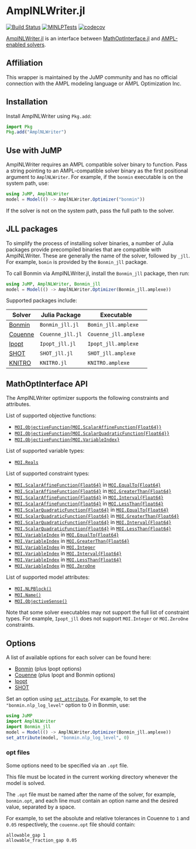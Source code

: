# AmplNLWriter.jl

[![Build Status](https://github.com/jump-dev/AmplNLWriter.jl/workflows/CI/badge.svg?branch=master)](https://github.com/jump-dev/AmplNLWriter.jl/actions?query=workflow%3ACI)
[![MINLPTests](https://github.com/jump-dev/AmplNLWriter.jl/workflows/MINLPTests/badge.svg?branch=master)](https://github.com/jump-dev/AmplNLWriter.jl/actions?query=workflow%3AMINLPTests)
[![codecov](https://codecov.io/gh/jump-dev/AmplNLWriter.jl/branch/master/graph/badge.svg)](https://codecov.io/gh/jump-dev/AmplNLWriter.jl)

[AmplNLWriter.jl](https://github.com/jump-dev/AmplNLWriter.jl) is an interface
between [MathOptInterface.jl](https://github.com/jump-dev/MathOptInterface.jl)
and [AMPL-enabled solvers](http://ampl.com/products/solvers/all-solvers-for-ampl/).

## Affiliation

This wrapper is maintained by the JuMP community and has no official connection
with the AMPL modeling language or AMPL Optimization Inc.

## Installation

Install AmplNLWriter using `Pkg.add`:

```julia
import Pkg
Pkg.add("AmplNLWriter")
```

## Use with JuMP

AmplNLWriter requires an AMPL compatible solver binary to function. Pass a
string pointing to an AMPL-compatible solver binary as the first positional
argument to `AmplNLWriter`. For example, if the `bonmin` executable is on the
system path, use:
```julia
using JuMP, AmplNLWriter
model = Model(() -> AmplNLWriter.Optimizer("bonmin"))
```
If the solver is not on the system path, pass the full path to the solver.

## JLL packages

To simplify the process of installing solver binaries, a number of Julia
packages provide precompiled binaries that are compatible with AmplNLWriter.
These are generally the name of the solver, followed by `_jll`. For example,
`bomin` is provided by the `Bonmin_jll` package.

To call Bonmin via AmplNLWriter.jl, install the `Bonmin_jll` package, then run:
```julia
using JuMP, AmplNLWriter, Bonmin_jll
model = Model(() -> AmplNLWriter.Optimizer(Bonmin_jll.amplexe))
```

Supported packages include:

| Solver                                        | Julia Package     | Executable            |
| --------------------------------------------- | ----------------- | --------------------- |
| [Bonmin](https://github.com/coin-or/Bonmin)   | `Bonmin_jll.jl`   | `Bomin_jll.amplexe`   |
| [Couenne](https://github.com/coin-or/Couenne) | `Couenne_jll.jl`  | `Couenne_jll.amplexe` |
| [Ipopt](https://github.com/coin-or/Ipopt)     | `Ipopt_jll.jl`    | `Ipopt_jll.amplexe`   |
| [SHOT](https://github.com/coin-or/SHOT)       | `SHOT_jll.jl`     | `SHOT_jll.amplexe`    |
| [KNITRO](https://github.comjump-dev/KNITRO.jl)| `KNITRO.jl`       | `KNITRO.amplexe`      |

## MathOptInterface API

The AmplNLWriter optimizer supports the following constraints and attributes.

List of supported objective functions:

 * [`MOI.ObjectiveFunction{MOI.ScalarAffineFunction{Float64}}`](@ref)
 * [`MOI.ObjectiveFunction{MOI.ScalarQuadraticFunction{Float64}}`](@ref)
 * [`MOI.ObjectiveFunction{MOI.VariableIndex}`](@ref)

List of supported variable types:

 * [`MOI.Reals`](@ref)

List of supported constraint types:

 * [`MOI.ScalarAffineFunction{Float64}`](@ref) in [`MOI.EqualTo{Float64}`](@ref)
 * [`MOI.ScalarAffineFunction{Float64}`](@ref) in [`MOI.GreaterThan{Float64}`](@ref)
 * [`MOI.ScalarAffineFunction{Float64}`](@ref) in [`MOI.Interval{Float64}`](@ref)
 * [`MOI.ScalarAffineFunction{Float64}`](@ref) in [`MOI.LessThan{Float64}`](@ref)
 * [`MOI.ScalarQuadraticFunction{Float64}`](@ref) in [`MOI.EqualTo{Float64}`](@ref)
 * [`MOI.ScalarQuadraticFunction{Float64}`](@ref) in [`MOI.GreaterThan{Float64}`](@ref)
 * [`MOI.ScalarQuadraticFunction{Float64}`](@ref) in [`MOI.Interval{Float64}`](@ref)
 * [`MOI.ScalarQuadraticFunction{Float64}`](@ref) in [`MOI.LessThan{Float64}`](@ref)
 * [`MOI.VariableIndex`](@ref) in [`MOI.EqualTo{Float64}`](@ref)
 * [`MOI.VariableIndex`](@ref) in [`MOI.GreaterThan{Float64}`](@ref)
 * [`MOI.VariableIndex`](@ref) in [`MOI.Integer`](@ref)
 * [`MOI.VariableIndex`](@ref) in [`MOI.Interval{Float64}`](@ref)
 * [`MOI.VariableIndex`](@ref) in [`MOI.LessThan{Float64}`](@ref)
 * [`MOI.VariableIndex`](@ref) in [`MOI.ZeroOne`](@ref)

List of supported model attributes:

 * [`MOI.NLPBlock()`](@ref)
 * [`MOI.Name()`](@ref)
 * [`MOI.ObjectiveSense()`](@ref)

Note that some solver executables may not support the full list of constraint
types. For example, `Ipopt_jll` does not support `MOI.Integer` or `MOI.ZeroOne`
constraints.

## Options

A list of available options for each solver can be found here:

- [Bonmin](https://github.com/coin-or/Bonmin/blob/master/test/bonmin.opt) (plus Ipopt options)
- [Couenne](https://github.com/coin-or/Couenne/blob/master/src/couenne.opt) (plus Ipopt and Bonmin options)
- [Ipopt](https://coin-or.github.io/Ipopt/OPTIONS.html)
- [SHOT](https://shotsolver.dev/shot/using-shot/solver-options)

Set an option using [`set_attribute`](@ref). For example, to set the
`"bonmin.nlp_log_level"` option to 0 in Bonmin, use:
```julia
using JuMP
import AmplNLWriter
import Bonmin_jll
model = Model(() -> AmplNLWriter.Optimizer(Bonmin_jll.amplexe))
set_attribute(model, "bonmin.nlp_log_level", 0)
```

### opt files

Some options need to be specified via an `.opt` file.

This file must be located in the current working directory whenever the model is
solved.

The `.opt` file must be named after the name of the solver, for example,
`bonmin.opt`, and each line must contain an option name and the desired value,
separated by a space.

For example, to set the absolute and relative tolerances in Couenne to `1`
and `0.05` respectively, the `couenne.opt` file should contain:
```raw
allowable_gap 1
allowable_fraction_gap 0.05
```
